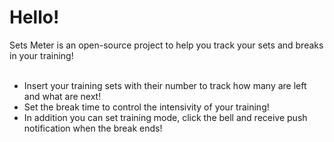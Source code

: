<h1>Hello!</h1>
Sets Meter is an open-source project to help you track your sets and breaks in your training!<br>
<br>
<ul>
  <li>Insert your training sets with their number to track how many are left and what are next!</li>
  <li>Set the break time to control the intensivity of your training!</li>
  <li>In addition you can set training mode, click the bell and receive push notification when the break ends!</li>
</ul>
